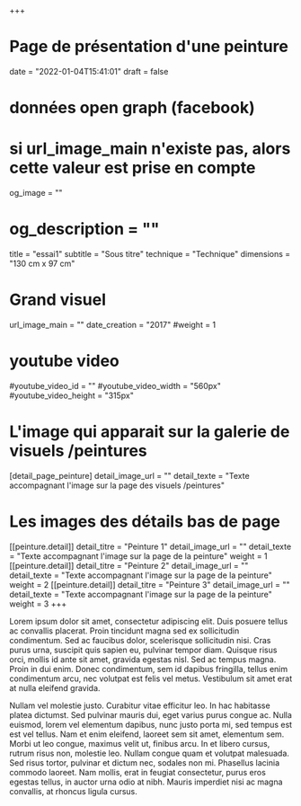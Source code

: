 +++
# Page de présentation d'une peinture
date = "2022-01-04T15:41:01"
draft = false
# données open graph (facebook)
# si url_image_main n'existe pas, alors cette valeur est prise en compte
og_image = ""
# og_description = "" 
title = "essai1"
subtitle = "Sous titre"
technique = "Technique"
dimensions = "130 cm x 97 cm"
# Grand visuel
url_image_main = ""
date_creation = "2017"
#weight = 1
# youtube video
#youtube_video_id = ""
#youtube_video_width = "560px"
#youtube_video_height = "315px"
# L'image qui apparait sur la galerie de visuels /peintures
[detail_page_peinture]
detail_image_url = ""
detail_texte = "Texte accompagnant l'image sur la page des visuels /peintures"
# Les images des détails bas de page
[[peinture.detail]]
detail_titre = "Peinture 1"
detail_image_url = ""
detail_texte = "Texte accompagnant l'image sur la page de la peinture"
weight = 1
[[peinture.detail]]
detail_titre = "Peinture 2"
detail_image_url = ""
detail_texte = "Texte accompagnant l'image sur la page de la peinture"
weight = 2
[[peinture.detail]]
detail_titre = "Peinture 3"
detail_image_url = ""
detail_texte = "Texte accompagnant l'image sur la page de la peinture"
weight = 3
+++

Lorem ipsum dolor sit amet, consectetur adipiscing elit. Duis posuere tellus ac convallis placerat. Proin tincidunt magna sed ex sollicitudin condimentum. Sed ac faucibus dolor, scelerisque sollicitudin nisi. Cras purus urna, suscipit quis sapien eu, pulvinar tempor diam. Quisque risus orci, mollis id ante sit amet, gravida egestas nisl. Sed ac tempus magna. Proin in dui enim. Donec condimentum, sem id dapibus fringilla, tellus enim condimentum arcu, nec volutpat est felis vel metus. Vestibulum sit amet erat at nulla eleifend gravida.

Nullam vel molestie justo. Curabitur vitae efficitur leo. In hac habitasse platea dictumst. Sed pulvinar mauris dui, eget varius purus congue ac. Nulla euismod, lorem vel elementum dapibus, nunc justo porta mi, sed tempus est est vel tellus. Nam et enim eleifend, laoreet sem sit amet, elementum sem. Morbi ut leo congue, maximus velit ut, finibus arcu. In et libero cursus, rutrum risus non, molestie leo. Nullam congue quam et volutpat malesuada. Sed risus tortor, pulvinar et dictum nec, sodales non mi. Phasellus lacinia commodo laoreet. Nam mollis, erat in feugiat consectetur, purus eros egestas tellus, in auctor urna odio at nibh. Mauris imperdiet nisi ac magna convallis, at rhoncus ligula cursus.


